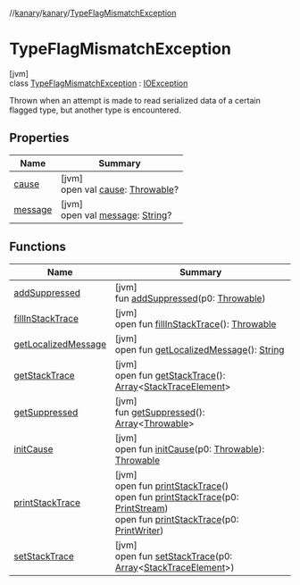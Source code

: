 //[kanary](../../../index.md)/[kanary](../index.md)/[TypeFlagMismatchException](index.md)

# TypeFlagMismatchException

[jvm]\
class [TypeFlagMismatchException](index.md) : [IOException](https://docs.oracle.com/javase/8/docs/api/java/io/IOException.html)

Thrown when an attempt is made to read serialized data of a certain flagged type, but another type is encountered.

## Properties

| Name | Summary |
|---|---|
| [cause](../../kanary.utils/-reassignment-exception/index.md#-654012527%2FProperties%2F-1216412040) | [jvm]<br>open val [cause](../../kanary.utils/-reassignment-exception/index.md#-654012527%2FProperties%2F-1216412040): [Throwable](https://kotlinlang.org/api/latest/jvm/stdlib/kotlin/-throwable/index.html)? |
| [message](../../kanary.utils/-reassignment-exception/index.md#1824300659%2FProperties%2F-1216412040) | [jvm]<br>open val [message](../../kanary.utils/-reassignment-exception/index.md#1824300659%2FProperties%2F-1216412040): [String](https://kotlinlang.org/api/latest/jvm/stdlib/kotlin/-string/index.html)? |

## Functions

| Name | Summary |
|---|---|
| [addSuppressed](../../kanary.utils/-reassignment-exception/index.md#282858770%2FFunctions%2F-1216412040) | [jvm]<br>fun [addSuppressed](../../kanary.utils/-reassignment-exception/index.md#282858770%2FFunctions%2F-1216412040)(p0: [Throwable](https://kotlinlang.org/api/latest/jvm/stdlib/kotlin/-throwable/index.html)) |
| [fillInStackTrace](../../kanary.utils/-reassignment-exception/index.md#-1102069925%2FFunctions%2F-1216412040) | [jvm]<br>open fun [fillInStackTrace](../../kanary.utils/-reassignment-exception/index.md#-1102069925%2FFunctions%2F-1216412040)(): [Throwable](https://kotlinlang.org/api/latest/jvm/stdlib/kotlin/-throwable/index.html) |
| [getLocalizedMessage](../../kanary.utils/-reassignment-exception/index.md#1043865560%2FFunctions%2F-1216412040) | [jvm]<br>open fun [getLocalizedMessage](../../kanary.utils/-reassignment-exception/index.md#1043865560%2FFunctions%2F-1216412040)(): [String](https://kotlinlang.org/api/latest/jvm/stdlib/kotlin/-string/index.html) |
| [getStackTrace](../../kanary.utils/-reassignment-exception/index.md#2050903719%2FFunctions%2F-1216412040) | [jvm]<br>open fun [getStackTrace](../../kanary.utils/-reassignment-exception/index.md#2050903719%2FFunctions%2F-1216412040)(): [Array](https://kotlinlang.org/api/latest/jvm/stdlib/kotlin/-array/index.html)&lt;[StackTraceElement](https://docs.oracle.com/javase/8/docs/api/java/lang/StackTraceElement.html)&gt; |
| [getSuppressed](../../kanary.utils/-reassignment-exception/index.md#672492560%2FFunctions%2F-1216412040) | [jvm]<br>fun [getSuppressed](../../kanary.utils/-reassignment-exception/index.md#672492560%2FFunctions%2F-1216412040)(): [Array](https://kotlinlang.org/api/latest/jvm/stdlib/kotlin/-array/index.html)&lt;[Throwable](https://kotlinlang.org/api/latest/jvm/stdlib/kotlin/-throwable/index.html)&gt; |
| [initCause](../../kanary.utils/-reassignment-exception/index.md#-418225042%2FFunctions%2F-1216412040) | [jvm]<br>open fun [initCause](../../kanary.utils/-reassignment-exception/index.md#-418225042%2FFunctions%2F-1216412040)(p0: [Throwable](https://kotlinlang.org/api/latest/jvm/stdlib/kotlin/-throwable/index.html)): [Throwable](https://kotlinlang.org/api/latest/jvm/stdlib/kotlin/-throwable/index.html) |
| [printStackTrace](../../kanary.utils/-reassignment-exception/index.md#-1769529168%2FFunctions%2F-1216412040) | [jvm]<br>open fun [printStackTrace](../../kanary.utils/-reassignment-exception/index.md#-1769529168%2FFunctions%2F-1216412040)()<br>open fun [printStackTrace](../../kanary.utils/-reassignment-exception/index.md#1841853697%2FFunctions%2F-1216412040)(p0: [PrintStream](https://docs.oracle.com/javase/8/docs/api/java/io/PrintStream.html))<br>open fun [printStackTrace](../../kanary.utils/-reassignment-exception/index.md#1175535278%2FFunctions%2F-1216412040)(p0: [PrintWriter](https://docs.oracle.com/javase/8/docs/api/java/io/PrintWriter.html)) |
| [setStackTrace](../../kanary.utils/-reassignment-exception/index.md#2135801318%2FFunctions%2F-1216412040) | [jvm]<br>open fun [setStackTrace](../../kanary.utils/-reassignment-exception/index.md#2135801318%2FFunctions%2F-1216412040)(p0: [Array](https://kotlinlang.org/api/latest/jvm/stdlib/kotlin/-array/index.html)&lt;[StackTraceElement](https://docs.oracle.com/javase/8/docs/api/java/lang/StackTraceElement.html)&gt;) |
